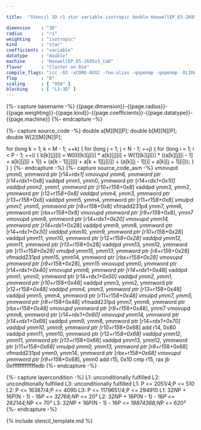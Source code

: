 ```yaml
---

title:  "Stencil 3D r1 star variable isotropic double HaswellEP_E5-2695v3_CoD"

dimension    : "3D"
radius       : "r1"
weighting    : "isotropic"
kind         : "star"
coefficients : "variable"
datatype     : "double"
machine      : "HaswellEP_E5-2695v3_CoD"
flavor       : "Cluster on Die"
compile_flags: "icc -O3 -xCORE-AVX2 -fno-alias -qopenmp -qopenmp -DLIKWID_PERFMON -Ilikwid-4.3.3/include -Llikwid-4.3.3/lib -Iheaders/dummy.c stencil_compilable.c -o stencil -llikwid"
flop         : "8"
scaling      : [ "950" ]
blocking     : [ "L3-3D" ]
---
```


{%- capture basename -%}
{{page.dimension}}-{{page.radius}}-{{page.weighting}}-{{page.kind}}-{{page.coefficients}}-{{page.datatype}}-{{page.machine}}
{%- endcapture -%}

{%- capture source_code -%}
double a[M][N][P];
double b[M][N][P];
double W[2][M][N][P];

for (long k = 1; k < M - 1; ++k) {
  for (long j = 1; j < N - 1; ++j) {
    for (long i = 1; i < P - 1; ++i) {
      b[k][j][i] =
          W[0][k][j][i] * a[k][j][i] +
          W[1][k][j][i] * ((a[k][j][i - 1] + a[k][j][i + 1]) +
                           (a[k - 1][j][i] + a[k + 1][j][i]) +
                           (a[k][j - 1][i] + a[k][j + 1][i]));
    }
  }
}
{%- endcapture -%}
{%- capture source_code_asm -%}
vmovupd ymm0, ymmword ptr [r14+rdx*1]
vmovupd ymm6, ymmword ptr [r14+rdx*1+0x8]
vaddpd ymm1, ymm0, ymmword ptr [r14+rdx*1+0x10]
vaddpd ymm2, ymm1, ymmword ptr [r10+r15*8+0x8]
vaddpd ymm3, ymm2, ymmword ptr [r12+r15*8+0x8]
vaddpd ymm4, ymm3, ymmword ptr [r13+r15*8+0x8]
vaddpd ymm5, ymm4, ymmword ptr [r11+r15*8+0x8]
vmulpd ymm7, ymm5, ymmword ptr [r8+r15*8+0x8]
vfmadd231pd ymm7, ymm6, ymmword ptr [rbx+r15*8+0x8]
vmovupd ymmword ptr [r9+r15*8+0x8], ymm7
vmovupd ymm8, ymmword ptr [r14+rdx*1+0x20]
vmovupd ymm14, ymmword ptr [r14+rdx*1+0x28]
vaddpd ymm9, ymm8, ymmword ptr [r14+rdx*1+0x30]
vaddpd ymm10, ymm9, ymmword ptr [r10+r15*8+0x28]
vaddpd ymm11, ymm10, ymmword ptr [r12+r15*8+0x28]
vaddpd ymm12, ymm11, ymmword ptr [r13+r15*8+0x28]
vaddpd ymm13, ymm12, ymmword ptr [r11+r15*8+0x28]
vmulpd ymm15, ymm13, ymmword ptr [r8+r15*8+0x28]
vfmadd231pd ymm15, ymm14, ymmword ptr [rbx+r15*8+0x28]
vmovupd ymmword ptr [r9+r15*8+0x28], ymm15
vmovupd ymm0, ymmword ptr [r14+rdx*1+0x40]
vmovupd ymm6, ymmword ptr [r14+rdx*1+0x48]
vaddpd ymm1, ymm0, ymmword ptr [r14+rdx*1+0x50]
vaddpd ymm2, ymm1, ymmword ptr [r10+r15*8+0x48]
vaddpd ymm3, ymm2, ymmword ptr [r12+r15*8+0x48]
vaddpd ymm4, ymm3, ymmword ptr [r13+r15*8+0x48]
vaddpd ymm5, ymm4, ymmword ptr [r11+r15*8+0x48]
vmulpd ymm7, ymm5, ymmword ptr [r8+r15*8+0x48]
vfmadd231pd ymm7, ymm6, ymmword ptr [rbx+r15*8+0x48]
vmovupd ymmword ptr [r9+r15*8+0x48], ymm7
vmovupd ymm8, ymmword ptr [r14+rdx*1+0x60]
vmovupd ymm14, ymmword ptr [r14+rdx*1+0x68]
vaddpd ymm9, ymm8, ymmword ptr [r14+rdx*1+0x70]
vaddpd ymm10, ymm9, ymmword ptr [r10+r15*8+0x68]
add r14, 0x80
vaddpd ymm11, ymm10, ymmword ptr [r12+r15*8+0x68]
vaddpd ymm12, ymm11, ymmword ptr [r13+r15*8+0x68]
vaddpd ymm13, ymm12, ymmword ptr [r11+r15*8+0x68]
vmulpd ymm0, ymm13, ymmword ptr [r8+r15*8+0x68]
vfmadd231pd ymm0, ymm14, ymmword ptr [rbx+r15*8+0x68]
vmovupd ymmword ptr [r9+r15*8+0x68], ymm0
add r15, 0x10
cmp r15, rax
jb 0xfffffffffffffedb
{%- endcapture -%}

{%- capture layercondition -%}
L1: unconditionally fulfilled
L2: unconditionally fulfilled
L3: unconditionally fulfilled
L1: P <= 2051/4;P <= 510
L2: P <= 16387/4;P <= 4090
L3: P <= 1179651/4;P <= 294910
L1: 32*N*P + 16*P*(N - 1) - 16*P <= 32768;N*P <= 20²
L2: 32*N*P + 16*P*(N - 1) - 16*P <= 262144;N*P <= 70²
L3: 32*N*P + 16*P*(N - 1) - 16*P <= 18874368;N*P <= 620²
{%- endcapture -%}

{% include stencil_template.md %}
